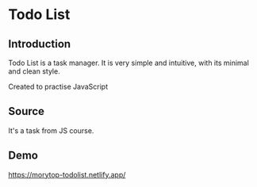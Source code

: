 Todo List
=========

Introduction
------------

Todo List is a task manager. It is very simple and intuitive, with its minimal and clean style. 

Created to practise JavaScript


Source
-----

It's a task from JS course.

Demo
-----

https://morytop-todolist.netlify.app/
